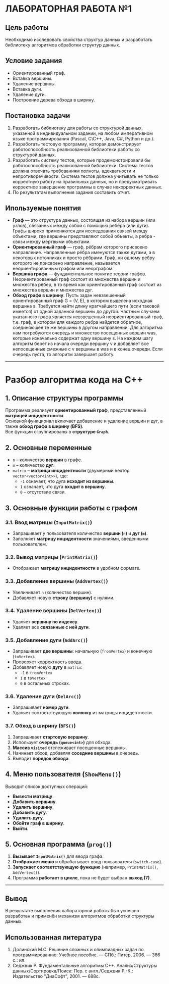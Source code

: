 # ЛАБОРАТОРНАЯ РАБОТА №1

## Цель работы
Необходимо исследовать свойства структур данных и разработать библиотеку алгоритмов обработки структур данных.

## Условие задания
- Ориентированный граф.
- Вставка вершины.
- Удаление вершины.
- Вставка дуги.
- Удаление дуги.
- Построение дерева обхода в ширину.


## Постановка задачи
1) Разработать библиотеку для работы со структурой данных, указанной в индивидуальном задании, на любом императивном языке программирования (Pascal, C\C++, Java, C#, Python и др.).
2) Разработать тестовую программу, которая демонстрирует работоспособность реализованной библиотеки работы со структурой данных.
3) Разработать систему тестов, которые продемонстрировали бы работоспособность реализованной библиотеки. Система тестов должна отвечать требованиям полноты, адекватности и непротиворечивости. Система тестов должна учитывать не только корректную работу на правильных данных, но и предусматривать корректное завершение программы в случае некорректных данных.
4) По результатам выполнения задания составить отчет.

## Ипользуемые понятия
- **Граф** — это структура данных, состоящая из набора вершин (или узлов), связанных между собой с помощью ребера (или дуги). Графы широко применяются для исследования связей между объектами, где вершины представляют собой объекты, а ребра - связи между мертвыми объектами.
- **Ориентированный граф** — граф, рёбрам которого присвоено направление. Направленные рёбра именуются также дугами, а в некоторых источниках и просто рёбрами. Граф, ни одному ребру которого не присвоено направление, называется неориентированным графом или неорграфом.
- **Вершинa графа** — фундаментальное понятие теории графов. Неориентированный граф состоит из множества вершин и множества рёбер, в то время как ориентированный граф состоит из множества вершин и множества дуг.
- **Обход графа в ширину**.  Пусть задан невзвешенный ориентированный граф G = (V, E), в котором выделена исходная вершина s. Требуется найти длину кратчайшего пути (если таковой имеется) от одной заданной вершины до другой. Частным случаем указанного графа является невзвешенный неориентированный граф, т.е. граф, в котором для каждого ребра найдется обратное, соединяющее те же вершины в другом направлении. Для алгоритма нам потребуются очередь и множество посещенных вершин was, которые изначально содержат одну вершину s. На каждом шагу алгоритм берет из начала очереди вершину v и добавляет все непосещенные смежные с v вершины в was и в конец очереди. Если очередь пуста, то алгоритм завершает работу.
  
---

# Разбор алгоритма кода на C++

## 1. Описание структуры программы
Программа реализует **ориентированный граф**, представленный **матрицей инцидентности**.  
Основной функционал включает добавление и удаление вершин и дуг, а также **обход графа в ширину (BFS)**.  
Все функции сгруппированы в **структуре `Graph`**.

## 2. Основные переменные
- `n` – количество **вершин** в графе.  
- `m` – количество **дуг**.  
- `matrix` – **матрица инцидентности** (двумерный вектор `vector<vector<int>>`), где:
  - `-1` означает, что дуга **исходит из вершины**.
  - `1` означает, что дуга **входит в вершину**.
  - `0` – отсутствие связи.

## 3. Основные функции работы с графом

### 3.1. Ввод матрицы (`InputMatrix()`)
- Запрашивает у пользователя количество **вершин (`n`)** и **дуг (`m`)**.
- Заполняет **матрицу инцидентности** значениями, введенными пользователем.

### 3.2. Вывод матрицы (`PrintMatrix()`)
- Отображает **матрицу инцидентности** в удобном формате.

### 3.3. Добавление вершины (`AddVertex()`)
- Увеличивает `n` (количество вершин).
- Добавляет новую **строку (вершину)** с нулями.

### 3.4. Удаление вершины (`DelVertex()`)
- Удаляет **вершину по индексу**.
- Удаляет все **связанные с ней дуги**.

### 3.5. Добавление дуги (`AddArc()`)
- Запрашивает **две вершины**: начальную (`fromVertex`) и конечную (`toVertex`).
- Проверяет корректность ввода.
- Добавляет новую **дугу** в `matrix`:
  - `-1` в `fromVertex`
  - `1` в `toVertex`
  - `0` в остальных строках.

### 3.6. Удаление дуги (`DelArc()`)
- Запрашивает **номер дуги**.
- Удаляет соответствующую **колонку** из матрицы инцидентности.

### 3.7. Обход в ширину (`BFS()`)
1. Запрашивает **стартовую вершину**.
2. Использует **очередь (`queue<int>`)** для обхода.
3. **Массив `visited`** отслеживает посещенные вершины.
4. Начинает обход, добавляя **соседние вершины** в очередь.
5. Выводит **порядок обхода**.

## 4. Меню пользователя (`ShowMenu()`)
Выводит список доступных операций:
- **Вывести матрицу**.
- **Добавить вершину**.
- **Удалить вершину**.
- **Добавить дугу**.
- **Удалить дугу**.
- **Обойти граф в ширину**.
- **Выйти**.

## 5. Основная программа (`prog()`)
1. **Вызывает `InputMatrix()`** для ввода графа.
2. **Отображает меню** и обрабатывает ввод пользователя (`switch-case`).
3. **Запускает соответствующую функцию** (например, `PrintMatrix()`, `AddVertex()`).
4. Программа **работает в цикле**, пока не будет выбран **выход (7)**.

---

## Вывод
В результате выполнения лабораторной работы был успешно разработан и применён механизм алгоритмов обработки структуры данных.

## Использованная литература
1) Долинский М.С. Решение сложных и олимпиадных задач по программированию: Учебное пособие. — СПб.: Питер, 2006. — 366 с.: ил.
2) Седжвик Р. Фундаментальные алгоритмы C++. Анализ/Структуры данных/Сортировка/Поиск: Пер. с англ./Седжвик Р.-К.: Издательство "ДиаСофт", 2001. — 688с.
